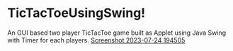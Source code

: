 # TicTacToeUsingSwing!
An GUI based two player TicTacToe game built as Applet using Java Swing with Timer for each players.
[Screenshot 2023-07-24 194505](https://github.com/venkatesh12102k2/TicTacToeUsingSwing/assets/124376174/d807c9af-a3f0-4be1-a38a-135d658bc254)
